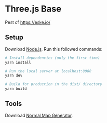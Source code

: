 # Three.js Base
Pest of https://eske.io/

## Setup
Download [Node.js](https://nodejs.org/en/download/).
Run this followed commands:

``` bash
# Install dependencies (only the first time)
yarn install

# Run the local server at localhost:8080
yarn dev

# Build for production in the dist/ directory
yarn build
```
## Tools
Download [Normal Map Generator](https://cpetry.github.io/NormalMap-Online/).
